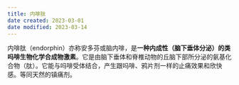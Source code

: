 ```yaml
---
title: 内啡肽
date created: 2023-03-01
date modified: 2023-03-14
---
```


内啡肽（endorphin）亦称安多芬或脑内啡，是**一种内成性（脑下垂体分泌）的类吗啡生物化学合成物激素**。它是由脑下垂体和脊椎动物的丘脑下部所分泌的氨基化合物（肽）。它能与吗啡受体结合，产生跟吗啡、鸦片剂一样的止痛效果和欣快感。等同天然的镇痛剂。
